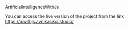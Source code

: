 ArtificialIntelligenceWithJs

You can access the live version of the project from the link https://aiwithjs.avnikasikci.studio/
